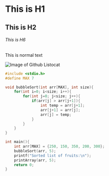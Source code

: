 # This is H1
## This is H2
###### This is H6
This is normal text

![Image of Github Listocat](https://octodex.github.com/images/orderedlistocat.png)

```C
#include <stdio.h>
#define MAX 7

void bubbleSort(int arr[MAX], int size){
    for(int i=0; i<size; i++){
        for(int j=0; j<size; j++){
            if(arr[j] > arr[j+1]){
                int temp = arr[j+1];
                arr[j+1] = arr[j];
                arr[j] = temp;
            }
        }
    }
}

int main(){
    int arr[MAX] = {250, 150, 350, 200, 300};
    bubbleSort(arr, 5);
    printf("Sorted list of fruits:\n");
    printArray(arr, 5);
    return 0;
}
```
